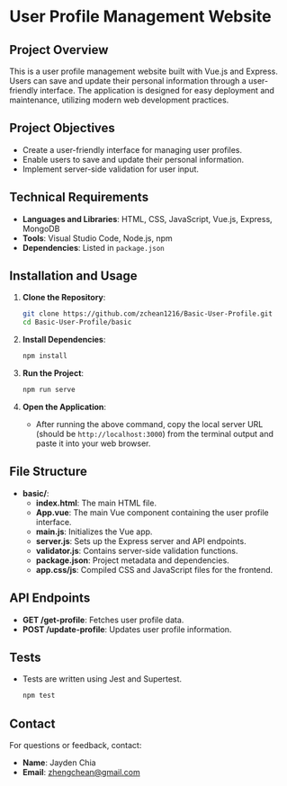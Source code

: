 
# User Profile Management Website

## Project Overview

This is a user profile management website built with Vue.js and Express. Users can save and update their personal information through a user-friendly interface. The application is designed for easy deployment and maintenance, utilizing modern web development practices.

## Project Objectives

- Create a user-friendly interface for managing user profiles.
- Enable users to save and update their personal information.
- Implement server-side validation for user input.

## Technical Requirements

- **Languages and Libraries**: HTML, CSS, JavaScript, Vue.js, Express, MongoDB
- **Tools**: Visual Studio Code, Node.js, npm
- **Dependencies**: Listed in `package.json`

## Installation and Usage

1. **Clone the Repository**:
    ```sh
    git clone https://github.com/zchean1216/Basic-User-Profile.git
    cd Basic-User-Profile/basic
    ```

2. **Install Dependencies**:
    ```sh
    npm install
    ```

3. **Run the Project**:
    ```sh
    npm run serve
    ```

4. **Open the Application**:
    - After running the above command, copy the local server URL (should be `http://localhost:3000`) from the terminal output and paste it into your web browser.

## File Structure

- **basic/**:
  - **index.html**: The main HTML file.
  - **App.vue**: The main Vue component containing the user profile interface.
  - **main.js**: Initializes the Vue app.
  - **server.js**: Sets up the Express server and API endpoints.
  - **validator.js**: Contains server-side validation functions.
  - **package.json**: Project metadata and dependencies.
  - **app.css/js**: Compiled CSS and JavaScript files for the frontend.

## API Endpoints

- **GET /get-profile**: Fetches user profile data.
- **POST /update-profile**: Updates user profile information.

## Tests

- Tests are written using Jest and Supertest.
    ```sh
    npm test
    ```

## Contact

For questions or feedback, contact:
- **Name**: Jayden Chia
- **Email**: zhengchean@gmail.com
